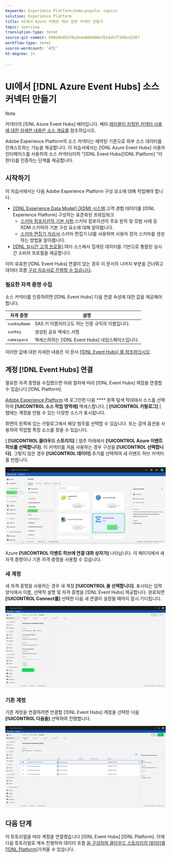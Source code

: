 ```yaml
---
keywords: Experience Platform;home;popular topics
solution: Experience Platform
title: UI에서 Azure 이벤트 허브 원본 커넥터 만들기
topic: overview
translation-type: tm+mt
source-git-commit: 690ddbd92f0a2e4e06b988e761dabff399cd2367
workflow-type: tm+mt
source-wordcount: '472'
ht-degree: 1%

---
```



# UI에서 [!DNL Azure Event Hubs] 소스 커넥터 만들기

>[!NOTE]
>
> 커넥터의 [!DNL Azure Event Hubs] 베타입니다. 베타 [레이블이 지정된 커넥터 사용에 대한 자세한 내용은 소스 개요를](../../../../home.md#terms-and-conditions) 참조하십시오.

Adobe Experience Platform의 소스 커넥터는 예약된 기준으로 외부 소스 데이터를 인제스트하는 기능을 제공합니다. 이 자습서에서는 [!DNL Azure Event Hubs] 사용자 인터페이스를 사용하여 소스 커넥터(이하 &quot;[!DNL Event Hubs][!DNL Platform] &quot;라 한다)를 인증하는 단계를 제공합니다.

## 시작하기

이 자습서에서는 다음 Adobe Experience Platform 구성 요소에 대해 작업해야 합니다.

- [[!DNL Experience Data Model] (XDM) 시스템](../../../../../xdm/home.md):고객 경험 데이터를 [!DNL Experience Platform] 구성하는 표준화된 프레임워크
   - [스키마 컴포지션의 기본 사항](../../../../../xdm/schema/composition.md):스키마 컴포지션의 주요 원칙 및 모범 사례 등 XDM 스키마의 기본 구성 요소에 대해 알아봅니다.
   - [스키마 편집기 자습서](../../../../../xdm/tutorials/create-schema-ui.md):스키마 편집기 UI를 사용하여 사용자 정의 스키마를 생성하는 방법을 알아봅니다.
- [[!DNL 실시간 고객 프로필]](../../../../../profile/home.md):여러 소스에서 집계된 데이터를 기반으로 통합된 실시간 소비자 프로필을 제공합니다.

이미 유효한 [!DNL Event Hubs] 연결이 있는 경우 이 문서의 나머지 부분을 건너뛰고 데이터 흐름 [구성 자습서로 진행할 수 있습니다](../../dataflow/streaming/cloud-storage.md).

### 필요한 자격 증명 수집

소스 커넥터를 인증하려면 [!DNL Event Hubs] 다음 연결 속성에 대한 값을 제공해야 합니다.

| 자격 증명 | 설명 |
| ---------- | ----------- |
| `sasKeyName` | SAS 키 이름이라고도 하는 인증 규칙의 이름입니다. |
| `sasKey` | 생성된 공유 액세스 서명. |
| `namespace` | 액세스하려는 [!DNL Event Hubs] 네임스페이스입니다. |

이러한 값에 대한 자세한 내용은 이 문서 [ [!DNL Event Hubs] 를 참조하십시오](https://docs.microsoft.com/en-us/azure/event-hubs/authenticate-shared-access-signature).

## 계정 [!DNL Event Hubs] 연결

필요한 자격 증명을 수집했으면 아래 절차에 따라 [!DNL Event Hubs] 계정을 연결할 수 있습니다 [!DNL Platform].

[Adobe Experience Platform](https://platform.adobe.com) 에 로그인한 다음 **** 왼쪽 탐색 막대에서 소스를 선택하여 **[!UICONTROL 소스 작업 영역에]** 액세스합니다. [ **[!UICONTROL 카탈로그]** ] 탭에는 계정을 만들 수 있는 다양한 소스가 표시됩니다.

화면의 왼쪽에 있는 카탈로그에서 해당 범주를 선택할 수 있습니다. 또는 검색 옵션을 사용하여 작업할 특정 소스를 찾을 수 있습니다.

[ **[!UICONTROL 클라우드 스토리지]** ] 범주 아래에서 **[!UICONTROL Azure 이벤트 허브를 선택합니다]**. 이 커넥터를 처음 사용하는 경우 구성을 **[!UICONTROL 선택합니다]**. 그렇지 않은 경우 **[!UICONTROL 데이터]** 추가를 선택하여 새 이벤트 허브 커넥터를 만듭니다.

![](../../../../images/tutorials/create/eventhub/catalog.png)

Azure **[!UICONTROL 이벤트 허브에 연결 대화 상자가]** 나타납니다. 이 페이지에서 새 자격 증명이나 기존 자격 증명을 사용할 수 있습니다.

### 새 계정

새 자격 증명을 사용하는 경우 새 계정 **[!UICONTROL 을 선택합니다]**. 표시되는 입력 양식에서 이름, 선택적 설명 및 자격 증명을 [!DNL Event Hubs] 제공합니다. 완료되면 **[!UICONTROL Connect를]** 선택한 다음 새 연결이 설정될 때까지 잠시 기다립니다.

![](../../../../images/tutorials/create/eventhub/new.png)

### 기존 계정

기존 계정을 연결하려면 연결할 [!DNL Event Hubs] 계정을 선택한 다음 **[!UICONTROL 다음을]** 선택하여 진행합니다.

![](../../../../images/tutorials/create/eventhub/existing.png)

## 다음 단계

이 튜토리얼을 따라 계정을 연결했습니다 [!DNL Event Hubs] [!DNL Platform]. 이제 다음 튜토리얼로 계속 진행하여 데이터 흐름 [을 구성하여 클라우드 스토리지의 데이터를 [!DNL Platform]](../../dataflow/streaming/cloud-storage.md)가져올 수 있습니다.